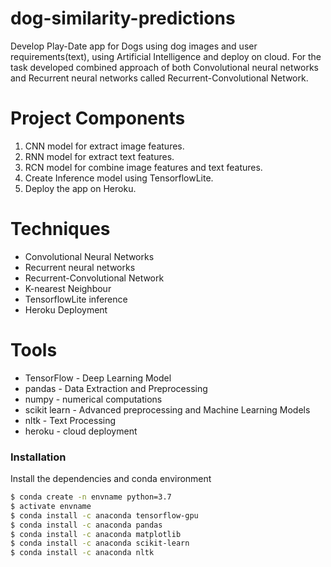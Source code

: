 # dog-similarity-predictions

Develop Play-Date app for Dogs using dog images and user requirements(text), using Artificial Intelligence and deploy on cloud. For the task developed combined approach of both Convolutional neural networks and Recurrent neural networks called Recurrent-Convolutional Network. 

# Project Components
1. CNN model for extract image features.
2. RNN model for extract text features.
3. RCN model for combine image features and text features.
3. Create Inference model using TensorflowLite.
5. Deploy the app on Heroku.

# Techniques
  - Convolutional Neural Networks
  - Recurrent neural networks
  - Recurrent-Convolutional Network
  - K-nearest Neighbour
  - TensorflowLite inference
  - Heroku Deployment
  
 # Tools
* TensorFlow - Deep Learning Model
* pandas - Data Extraction and Preprocessing
* numpy - numerical computations
* scikit learn - Advanced preprocessing and Machine Learning Models
* nltk - Text Processing 
* heroku - cloud deployment


### Installation

Install the dependencies and conda environment

```sh
$ conda create -n envname python=3.7
$ activate envname 
$ conda install -c anaconda tensorflow-gpu
$ conda install -c anaconda pandas
$ conda install -c anaconda matplotlib
$ conda install -c anaconda scikit-learn
$ conda install -c anaconda nltk
```
